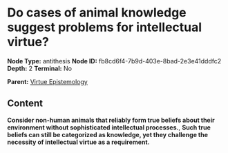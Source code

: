# Do cases of animal knowledge suggest problems for intellectual virtue?

**Node Type:** antithesis
**Node ID:** fb8cd6f4-7b9d-403e-8bad-2e3e41dddfc2
**Depth:** 2
**Terminal:** No

**Parent:** [Virtue Epistemology](virtue-epistemology.md)

## Content

**Consider non-human animals that reliably form true beliefs about their environment without sophisticated intellectual processes.**, **Such true beliefs can still be categorized as knowledge, yet they challenge the necessity of intellectual virtue as a requirement.**
